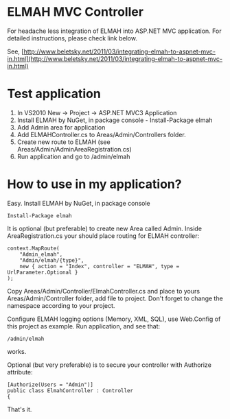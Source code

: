ELMAH MVC Controller
====================

For headache less integration of ELMAH into ASP.NET MVC application. For detailed instructions, please check link below.

See, [http://www.beletsky.net/2011/03/integrating-elmah-to-aspnet-mvc-in.html](http://www.beletsky.net/2011/03/integrating-elmah-to-aspnet-mvc-in.html)

Test application
================

1. In VS2010 New -> Project -> ASP.NET MVC3 Application
2. Install ELMAH by NuGet, in package console - Install-Package elmah
3. Add Admin area for application
4. Add ELMAHController.cs to Areas/Admin/Controllers folder.
5. Create new route to ELMAH (see Areas/Admin/AdminAreaRegistration.cs)
6. Run application and go to /admin/elmah

How to use in my application?
=============================

Easy. Install ELMAH by NuGet, in package console

	Install-Package elmah

It is optional (but preferable) to create new Area called Admin. Inside AreaRegistration.cs your should place routing for ELMAH controller:

    context.MapRoute(
        "Admin_elmah",
        "Admin/elmah/{type}",
        new { action = "Index", controller = "ELMAH", type = UrlParameter.Optional }
    );

Copy Areas/Admin/Controller/ElmahController.cs and place to yours Areas/Admin/Controller folder, add file to project. Don't forget to change the namespace according to your project.

Configure ELMAH logging options (Memory, XML, SQL), use Web.Config of this project as example. Run application, and see that:

	/admin/elmah

works. 

Optional (but very preferable) is to secure your controller with Authorize attribute:

	[Authorize(Users = "Admin")]
	public class ElmahController : Controller
	{

That's it.